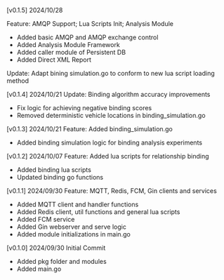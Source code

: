 [v0.1.5] 2024/10/28

Feature: AMQP Support; Lua Scripts Init; Analysis Module

- Added basic AMQP and AMQP exchange control
- Added Analysis Module Framework
- Added caller module of Persistent DB
- Added Direct XML Report

Update: Adapt bining simulation.go to conform to new lua script loading method

[v0.1.4] 2024/10/21
Update: Binding algorithm accuracy improvements
- Fix logic for achieving negative binding scores
- Removed deterministic vehicle locations in binding_simulation.go

[v0.1.3] 2024/10/21
Feature: Added binding_simulation.go
- Added binding simulation logic for binding analysis experiments

[v0.1.2] 2024/10/07
Feature: Added lua scripts for relationship binding
- Added binding lua scripts
- Updated binding go functions

[v0.1.1] 2024/09/30
Feature: MQTT, Redis, FCM, Gin clients and services
- Added MQTT client and handler functions
- Added Redis client, util functions and general lua scripts
- Added FCM service
- Added Gin webserver and serve logic
- Added module initializations in main.go

[v0.1.0] 2024/09/30
Initial Commit
- Added pkg folder and modules
- Added main.go